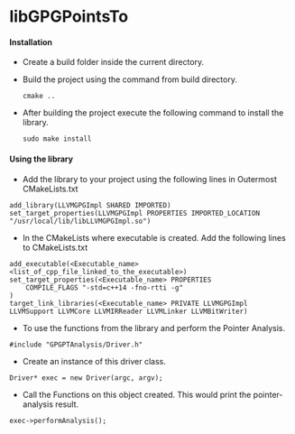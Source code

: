 # libGPGPointsTo
#### Installation
- Create a build folder inside the current directory.
- Build the project using the command from build directory.

  ```
  cmake ..
  ```
- After building the project execute the following command to install the library.

  ```
  sudo make install
  ```
#### Using the library
- Add the library to your project using the following lines in Outermost CMakeLists.txt
```
add_library(LLVMGPGImpl SHARED IMPORTED)
set_target_properties(LLVMGPGImpl PROPERTIES IMPORTED_LOCATION "/usr/local/lib/libLLVMGPGImpl.so")
```
- In the CMakeLists where executable is created. Add the following lines to CMakeLists.txt
```
add_executable(<Executable_name> <list_of_cpp_file_linked_to_the_executable>)
set_target_properties(<Executable_name> PROPERTIES
    COMPILE_FLAGS "-std=c++14 -fno-rtti -g"    
)
target_link_libraries(<Executable_name> PRIVATE LLVMGPGImpl LLVMSupport LLVMCore LLVMIRReader LLVMLinker LLVMBitWriter)
```
- To use the functions from the library and perform the Pointer Analysis.
```
#include "GPGPTAnalysis/Driver.h"
```
- Create an instance of this driver class.
```
Driver* exec = new Driver(argc, argv);
```
- Call the Functions on this object created. This would print the pointer-analysis result.
```
exec->performAnalysis();
```
